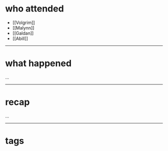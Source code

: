 # who attended

- [[Volgrim]]
- [[Malynn]]
- [[Galdan]]
- [[Abill]]

---
# what happened

...

---
# recap

...

---
# tags

